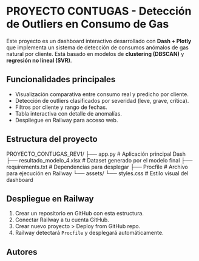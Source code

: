 # PROYECTO CONTUGAS - Detección de Outliers en Consumo de Gas

Este proyecto es un dashboard interactivo desarrollado con **Dash + Plotly** que implementa un sistema de detección de consumos anómalos de gas natural por cliente. Está basado en modelos de **clustering (DBSCAN)** y **regresión no lineal (SVR)**.

##  Funcionalidades principales

- Visualización comparativa entre consumo real y predicho por cliente.
- Detección de outliers clasificados por severidad (leve, grave, crítica).
- Filtros por cliente y rango de fechas.
- Tabla interactiva con detalle de anomalías.
- Despliegue en Railway para acceso web.

## Estructura del proyecto

PROYECTO_CONTUGAS_REV1/
├── app.py # Aplicación principal Dash
├── resultado_modelo_4.xlsx # Dataset generado por el modelo final
├── requirements.txt # Dependencias para desplegar
├── Procfile # Archivo para ejecución en Railway
└── assets/
└── styles.css # Estilo visual del dashboard

##  Despliegue en Railway

1. Crear un repositorio en GitHub con esta estructura.
2. Conectar Railway a tu cuenta GitHub.
3. Crear nuevo proyecto > Deploy from GitHub repo.
4. Railway detectará `Procfile` y desplegará automáticamente.

##  Autores
